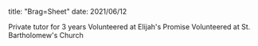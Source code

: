 title: "Brag=Sheet"
date: 2021/06/12

Private tutor for 3 years
Volunteered at Elijah's Promise
Volunteered at St. Bartholomew's Church

